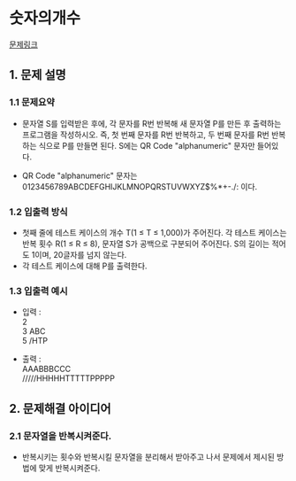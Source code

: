 # 숫자의개수
[문제링크](https://www.acmicpc.net/problem/2675)

## 1. 문제 설명

### 1.1 문제요약
- 문자열 S를 입력받은 후에, 각 문자를 R번 반복해 새 문자열 P를 만든 후 출력하는 프로그램을 작성하시오. 즉, 첫 번째 문자를 R번 반복하고, 두 번째 문자를 R번 반복하는 식으로 P를 만들면 된다. S에는 QR Code "alphanumeric" 문자만 들어있다.

- QR Code "alphanumeric" 문자는 0123456789ABCDEFGHIJKLMNOPQRSTUVWXYZ\$%*+-./: 이다.

### 1.2 입출력 방식 
- 첫째 줄에 테스트 케이스의 개수 T(1 ≤ T ≤ 1,000)가 주어진다. 각 테스트 케이스는 반복 횟수 R(1 ≤ R ≤ 8), 문자열 S가 공백으로 구분되어 주어진다. S의 길이는 적어도 1이며, 20글자를 넘지 않는다.
- 각 테스트 케이스에 대해 P를 출력한다.

### 1.3 입출력 예시
- 입력 :
<br>2<br>
3 ABC<br>
5 /HTP 

- 출력 : 
<br>AAABBBCCC<br>
/////HHHHHTTTTTPPPPP

## 2. 문제해결 아이디어

### 2.1 문자열을 반복시켜준다.
- 반복시키는 횟수와 반복시킬 문자열을 분리해서 받아주고 나서 문제에서 제시된 방법에 맞게 반복시켜준다.